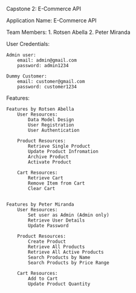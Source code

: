 Capstone 2: E-Commerce API

Application Name: E-Commerce API

Team Members:
	1. Rotsen Abella
	2. Peter Miranda

User Credentials:

	Admin user:
		email: admin@gmail.com
		password: admin1234

	Dummy Customer:
		email: customer@gmail.com
		password: customer1234

Features:
	
	Features by Rotsen Abella
		User Resources:
			Data Model Design
			User Registration
			User Authentication

		Product Resources:
			Retrieve Single Product
			Update Product Infromation
			Archive Product
			Activate Product

		Cart Resources:
			Retrieve Cart
			Remove Item from Cart
			Clear Cart


	Features by Peter Miranda
		User Resources:
			Set user as Admin (Admin only)
			Retrieve User Details
			Update Password
		
		Product Resources:
			Create Product
			Retrieve All Products
			Retrieve All Active Products
			Search Products by Name
			Search Products by Price Range
		
		Cart Resources:
			Add to Cart
			Update Product Quantity
